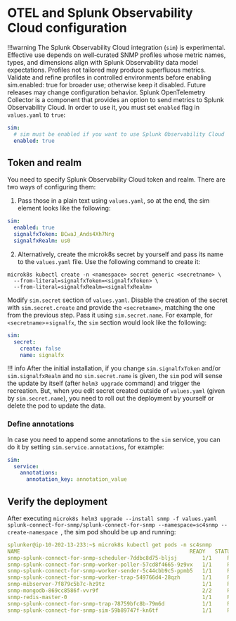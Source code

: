 # OTEL and Splunk Observability Cloud configuration

!!!warning 
    The Splunk Observability Cloud integration (`sim`) is experimental. Effective use depends on well‑curated SNMP profiles whose metric names, types, and dimensions align with Splunk Observability data model expectations. Profiles not tailored may produce superfluous metrics. Validate and refine profiles in controlled environments before enabling sim.enabled: true for broader use; otherwise keep it disabled. Future releases may change configuration behavior.
    Splunk OpenTelemetry Collector is a component that provides an option to send metrics to Splunk Observability Cloud.
    In order to use it, you must set `enabled` flag in `values.yaml` to `true`:

```yaml
sim:
  # sim must be enabled if you want to use Splunk Observability Cloud
  enabled: true
```

## Token and realm

You need to specify Splunk Observability Cloud token and realm. There are two ways of configuring them:

1. Pass those in a plain text using `values.yaml`, so at the end, the sim element looks like the following:

```yaml
sim:
  enabled: true
  signalfxToken: BCwaJ_Ands4Xh7Nrg
  signalfxRealm: us0
```

2. Alternatively, create the microk8s secret by yourself and pass its name to the `values.yaml` file. Use the following command to create it:

```
microk8s kubectl create -n <namespace> secret generic <secretname> \
  --from-literal=signalfxToken=<signalfxToken> \
  --from-literal=signalfxRealm=<signalfxRealm>
```

Modify `sim.secret` section of `values.yaml`. Disable the creation of the secret with `sim.secret.create` and provide the
`<secretname>`, matching the one from the previous step. Pass it using `sim.secret.name`. For example, for `<secretname>`=`signalfx`,
the `sim` section would look like the following:

```yaml
sim:
  secret:
    create: false
    name: signalfx
```

!!! info
    After the initial installation, if you change `sim.signalfxToken` and/or `sim.signalfxRealm` and no `sim.secret.name` is given, 
    the `sim` pod will sense the update by itself (after `helm3 upgrade` command) and trigger the recreation. But, when you edit secret created outside
    of `values.yaml` (given by `sim.secret.name`), you need to roll out the deployment by yourself or delete the pod to update the data.


### Define annotations
In case you need to append some annotations to the `sim` service, you can do it by setting `sim.service.annotations`, for example:

```yaml
sim:
  service:
    annotations:
      annotation_key: annotation_value
```

## Verify the deployment

After executing `microk8s helm3 upgrade --install snmp -f values.yaml splunk-connect-for-snmp/splunk-connect-for-snmp --namespace=sc4snmp --create-namespace
`, the sim pod should be up and running:

```yaml
splunker@ip-10-202-13-233:~$ microk8s kubectl get pods -n sc4snmp
NAME                                                      READY   STATUS    RESTARTS   AGE
snmp-splunk-connect-for-snmp-scheduler-7ddbc8d75-bljsj        1/1     Running   0          133m
snmp-splunk-connect-for-snmp-worker-poller-57cd8f4665-9z9vx   1/1     Running   0          133m
snmp-splunk-connect-for-snmp-worker-sender-5c44cbb9c5-ppmb5   1/1     Running   0          133m
snmp-splunk-connect-for-snmp-worker-trap-549766d4-28qzh       1/1     Running   0          133m
snmp-mibserver-7f879c5b7c-hz9tz                               1/1     Running   0          133m
snmp-mongodb-869cc8586f-vvr9f                                 2/2     Running   0          133m
snmp-redis-master-0                                           1/1     Running   0          133m
snmp-splunk-connect-for-snmp-trap-78759bfc8b-79m6d            1/1     Running   0          99m
snmp-splunk-connect-for-snmp-sim-59b89747f-kn6tf              1/1     Running   0          32s
```
